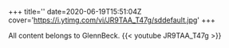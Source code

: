 +++
title=''
date=2020-06-19T15:51:04Z
cover='https://i.ytimg.com/vi/JR9TAA_T47g/sddefault.jpg'
+++

All content belongs to GlennBeck.
{{< youtube JR9TAA_T47g >}}

